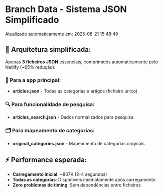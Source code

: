 # Branch Data - Sistema JSON Simplificado
Atualizado automaticamente em: 2025-08-21 15:48:49

## 🎯 Arquitetura simplificada:
Apenas **3 ficheiros JSON** essenciais, comprimidos automaticamente pelo Netlify (~65% redução):

### 📱 Para a app principal:
- **articles.json** - Todas as categorias e artigos (ficheiro único)

### 🔍 Para funcionalidade de pesquisa:
- **articles_search.json** - Dados normalizados para pesquisa

### 🗂️ Para mapeamento de categorias:
- **original_categories.json** - Mapeamento de categorias originais

## ⚡ Performance esperada:
- **Carregamento inicial**: ~807K (2-4 segundos)
- **Todas as categorias**: Disponíveis imediatamente após carregamento
- **Zero problemas de timing**: Sem dependências entre ficheiros
